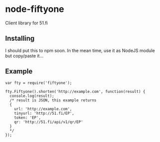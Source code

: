 # node-fiftyone

Client library for 51.fi

## Installing

I should put this to npm soon. In the mean time, use it as NodeJS module but copy/paste it...

## Example

    var fty = require('fiftyone');

    fty.Fiftyone().shorten('http://example.com', function(result) {
      console.log(result);
      /* result is JSON, this example returns
      { 
        url: 'http://example.com',
        tinyurl: 'http://51.fi/EP',
        token: 'EP',
        qr: 'http://51.fi/api/v1/qr/EP' 
      }
      */
    });
    
